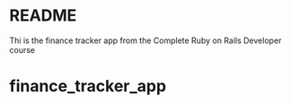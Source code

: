# README

Thi is the finance tracker app from the Complete Ruby on Rails Developer course

# finance_tracker_app
